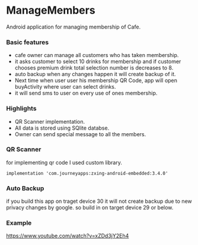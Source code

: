 # ManageMembers
Android application for managing membership of Cafe.

### Basic features
* cafe owner can manage all customers who has taken membership.
* it asks customer to select 10 drinks for membership and if customer chooses premium drink total selection number is decreases to 8.
* auto backup when any changes happen it will create backup of it.
* Next time when user user his membership QR Code, app will open buyActivity where user can select drinks.
* it will send sms to user on every use of ones membership.

### Highlights
* QR Scanner implementation.
* All data is stored using SQlite databse.
* Owner can send special message to all the members.

### QR Scanner
for implementing qr code I used custom library.

```
implementation 'com.journeyapps:zxing-android-embedded:3.4.0'
```

### Auto Backup
if you build this app on traget device 30 it will not create backup due to new privacy changes by google.
so build in on target device 29 or below.

### Example 
https://www.youtube.com/watch?v=xZDd3jY2Eh4

